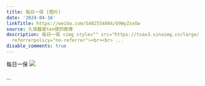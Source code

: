 ```yaml
---
title: 每日一保 [图片]
date: '2024-04-16'
linkTitle: https://weibo.com/5402554084/O9WyZsxOw
source: 久保醬是ten使的微博
description: 每日一保 <img style="" src="https://tvax3.sinaimg.cn/large/005TCz76gy1hosd62wtjnj30i40q0wge.jpg"
  referrerpolicy="no-referrer"><br><br> ...
disable_comments: true
---
```

每日一保 <img style="" src="https://tvax3.sinaimg.cn/large/005TCz76gy1hosd62wtjnj30i40q0wge.jpg" referrerpolicy="no-referrer"><br><br> ...